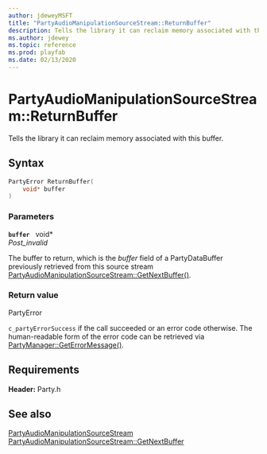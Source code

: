 ```yaml
---
author: jdeweyMSFT
title: "PartyAudioManipulationSourceStream::ReturnBuffer"
description: Tells the library it can reclaim memory associated with this buffer.
ms.author: jdewey
ms.topic: reference
ms.prod: playfab
ms.date: 02/13/2020
---
```


# PartyAudioManipulationSourceStream::ReturnBuffer  

Tells the library it can reclaim memory associated with this buffer.  

## Syntax  
  
```cpp
PartyError ReturnBuffer(  
    void* buffer  
)  
```  
  
### Parameters  
  
**`buffer`** &nbsp; void*  
*_Post_invalid_*  
  
The buffer to return, which is the *buffer* field of a PartyDataBuffer previously retrieved from this source stream [PartyAudioManipulationSourceStream::GetNextBuffer()](partyaudiomanipulationsourcestream_getnextbuffer.md).  
  
  
### Return value  
PartyError
  
```c_partyErrorSuccess``` if the call succeeded or an error code otherwise. The human-readable form of the error code can be retrieved via [PartyManager::GetErrorMessage()](../../PartyManager/methods/partymanager_geterrormessage.md).
  
  
## Requirements  
  
**Header:** Party.h
  
## See also  
[PartyAudioManipulationSourceStream](../partyaudiomanipulationsourcestream.md)  
[PartyAudioManipulationSourceStream::GetNextBuffer](partyaudiomanipulationsourcestream_getnextbuffer.md)
  
  
